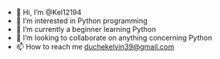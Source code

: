 - 👋 Hi, I’m @Kel12194
- 👀 I’m interested in Python programming
- 🌱 I’m currently a beginner learning Python
- 💞️ I’m looking to collaborate on anything concerning Python
- 📫 How to reach me duchekelvin39@gmail.com
